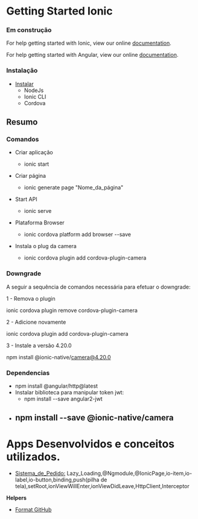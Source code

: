 # Getting Started Ionic

### Em construção

For help getting started with Ionic, view our online [documentation](https://ionicframework.com/docs).

For help getting started with Angular, view our online [documentation](https://angular.io/docs).

### Instalação

- [Instalar](https://ionicframework.com/docs/intro/installation)
  - NodeJs
  - Ionic CLI
  - Cordova

## Resumo

### Comandos

- Criar aplicação
  - ionic start
- Criar página
  - ionic generate page "Nome_da_página"
- Start API
  - ionic serve
- Plataforma Browser

  - ionic cordova platform add browser --save

- Instala o plug da camera
  - ionic cordova plugin add cordova-plugin-camera

### Downgrade

A seguir a sequência de comandos necessária para efetuar o downgrade:

1 - Remova o plugin

ionic cordova plugin remove cordova-plugin-camera

2 - Adicione novamente

ionic cordova plugin add cordova-plugin-camera

3 - Instale a versão 4.20.0

npm install @ionic-native/camera@4.20.0

### Dependencias

- npm install @angular/http@latest
- Instalar biblioteca para manipular token jwt:
  - npm install --save angular2-jwt
- npm install --save @ionic-native/camera
  -

# Apps Desenvolvidos e conceitos utilizados.

- [Sistema_de_Pedido:](https://github.com/thomaserick/ionic_studies/tree/CursoSpringIonic) Lazy_Loading,@Ngmodule,@IonicPage,io-item,io-label,io-button,binding,push(pilha de tela),setRoot,ionViewWillEnter,ionViewDidLeave,HttpClient,Interceptor

**Helpers**

- [Format GitHub](https://help.github.com/en/articles/basic-writing-and-formatting-syntax)
